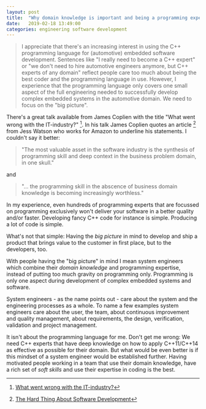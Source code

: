 ```yaml
---
layout: post
title:  "Why domain knowledge is important and being a programming expert is not everything"
date:   2019-02-18 13:49:00
categories: engineering software development
---
```


> I appreciate that there's an increasing interest in using the C++ programming language for (automotive) embedded software development. Sentences like "I really need to become a C++ expert" or "we don't need to hire automotive engineers anymore, but C++ experts of any domain" reflect people care too much about being the best coder and the programming language in use. However, I experience that the programming language only covers one small aspect of the full engineering needed to successfully develop complex embedded systems in the automotive domain. We need to focus on the "big picture".

There's a great talk available from James Coplien with the title "What went wrong with the IT-industry?" [^1]. In his talk
James Coplien quotes an article [^2] from Jess Watson who works for Amazon to underline his statements. I couldn't say it better:

> "The most valuable asset in the software industry is the synthesis of programming skill and deep context in the business problem domain, in one skull."

and

> "... the programming skill in the abscence of business domain knowledge is becoming increasingly worthless."

In my experience, even hundreds of programming experts that are focussed on programming exclusively won't deliver your
software in a better quality and/or faster. Developing fancy C++ code for instance is simple. Producing a lot of code is
simple.

What's not that simple: Having the *big picture* in mind to develop and ship a product that brings value to the
customer in first place, but to the developers, too.

With people having the "big picture" in mind I mean system engineers which combine their *domain knowledge* and
programming expertise, instead of putting too much gravity on programming only. Programming is only one aspect
during development of complex embedded systems and software.

System engineers - as the name points out - care about the system and the engineering processes as a whole. To name a
few examples system engineers care about the user, the team, about continuous improvement and quality management, about
requirements, the design, verification, validation and project management.

It isn't about the programming language for me. Don't get me wrong: We need C++ experts that have deep
knowledge on how to apply C++11/C++14 as effective as possible for their domain. But what would be even better is if this
mindset of a system engineer would be established further. Having motivated people working in a team that use their
domain knowledge, have a rich set of *soft skills* and use their expertise in coding is the best.

[^1]: [What went wrong with the IT-industry?](https://www.youtube.com/watch?time_continue=11&v=gPP7Bleg214)
[^2]: [The Hard Thing About Software Development](https://www.linkedin.com/pulse/hard-thing-software-development-jesse-watson/)
